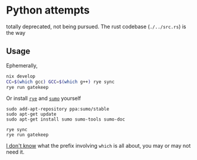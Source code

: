 # Python attempts

totally deprecated, not being pursued. The rust codebase (`./../src.rs`) is the way

## Usage

Ephemerally,

```sh
nix develop
CC=$(which gcc) GCC=$(which g++) rye sync
rye run gatekeep
```

Or install [`rye`](https://rye.astral.sh) and [`sumo`](https://sumo.dlr.de/docs/Installing/index.html) yourself

```
sudo add-apt-repository ppa:sumo/stable
sudo apt-get update
sudo apt-get install sumo sumo-tools sumo-doc

rye sync
rye run gatekeep
```

[I don't know](https://github.com/astral-sh/rye/issues/836#issuecomment-2143734800) what the prefix involving `which` is all about, you may or may not need it.
